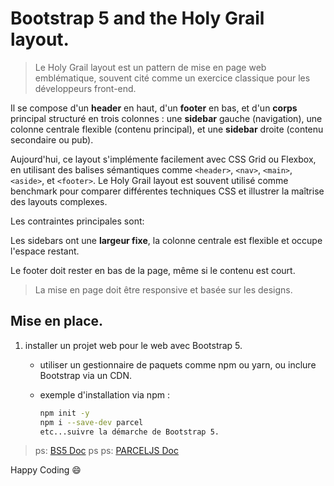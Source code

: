 # Bootstrap 5 and the Holy Grail layout.

> Le Holy Grail layout est un pattern de mise en page web emblématique, souvent cité comme un exercice classique pour les développeurs front-end. 

Il se compose d'un **header** en haut, d'un **footer** en bas, et d'un **corps** principal structuré en trois colonnes : une **sidebar** gauche (navigation), une colonne centrale flexible (contenu principal), et une **sidebar** droite (contenu secondaire ou pub).

Aujourd'hui, ce layout s'implémente facilement avec CSS Grid ou Flexbox, en utilisant des balises sémantiques comme `<header>`, `<nav>`, `<main>`, `<aside>`, et `<footer>`. Le Holy Grail layout est souvent utilisé comme benchmark pour comparer différentes techniques CSS et illustrer la maîtrise des layouts complexes.

Les contraintes principales sont:

Les sidebars ont une **largeur fixe**, la colonne centrale est flexible et occupe l'espace restant.

Le footer doit rester en bas de la page, même si le contenu est court.

> La mise en page doit être responsive et basée sur les designs.

## Mise en place.

1. installer un projet web pour le web avec Bootstrap 5.
   - utiliser un gestionnaire de paquets comme npm ou yarn, ou inclure Bootstrap via un CDN.
   - exemple d'installation via npm :

     ```bash
     npm init -y
     npm i --save-dev parcel
     etc...suivre la démarche de Bootstrap 5.
     ```

> ps: [BS5 Doc](https://getbootstrap.com/docs/5.3/getting-started/parcel/#what-is-parcel)
> ps ps: [PARCELJS Doc](https://parceljs.org/docs/getting-started/web/)

Happy Coding :smile: